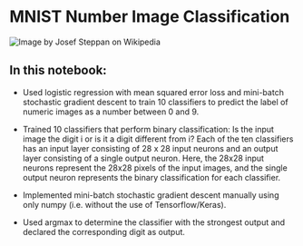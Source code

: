 # MNIST Number Image Classification

![Image by Josef Steppan on Wikipedia](https://upload.wikimedia.org/wikipedia/commons/2/27/MnistExamples.png "Image by Josef Steppan on Wikipedia")

## In this notebook:
- Used logistic regression with mean squared error loss and mini-batch stochastic gradient descent to train 10 classifiers to predict the label of numeric images as a number between 0 and 9.

- Trained 10 classifiers that perform binary classification: Is the input image the digit i or is it a digit different from i? Each of the ten classifiers has an input layer consisting of 28 x 28 input neurons and an output layer consisting of a single output neuron. Here, the 28x28 input neurons represent the 28x28 pixels of the input images, and the single output neuron represents the binary classification for each classifier.

- Implemented mini-batch stochastic gradient descent manually using only numpy (i.e. without the use of Tensorflow/Keras).

- Used argmax to determine the classifier with the strongest output and declared the corresponding digit as output.
